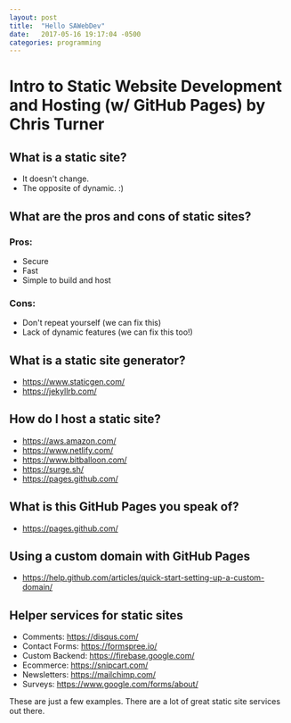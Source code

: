 ```yaml
---
layout: post
title:  "Hello SAWebDev"
date:   2017-05-16 19:17:04 -0500
categories: programming
---
```


# Intro to Static Website Development and Hosting (w/ GitHub Pages) by Chris Turner

## What is a static site?

- It doesn't change.
- The opposite of dynamic. :)

## What are the pros and cons of static sites?

### Pros:

- Secure
- Fast
- Simple to build and host

### Cons:

- Don't repeat yourself (we can fix this)
- Lack of dynamic features (we can fix this too!)

## What is a static site generator?

- https://www.staticgen.com/
- https://jekyllrb.com/

## How do I host a static site?

- https://aws.amazon.com/
- https://www.netlify.com/
- https://www.bitballoon.com/
- https://surge.sh/
- https://pages.github.com/

## What is this GitHub Pages you speak of?

- https://pages.github.com/

## Using a custom domain with GitHub Pages

- https://help.github.com/articles/quick-start-setting-up-a-custom-domain/

## Helper services for static sites

- Comments: https://disqus.com/
- Contact Forms: https://formspree.io/
- Custom Backend: https://firebase.google.com/
- Ecommerce: https://snipcart.com/
- Newsletters: https://mailchimp.com/
- Surveys: https://www.google.com/forms/about/

These are just a few examples. There are a lot of great static site services out there.